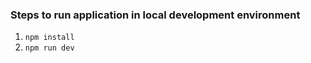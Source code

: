 ### Steps to run application in local development environment

1. ```npm install```
2. ```npm run dev```
